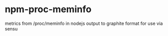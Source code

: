 npm-proc-meminfo
================

metrics from /proc/meminfo in nodejs output to graphite format for use via sensu